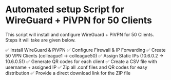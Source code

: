 # Automated setup Script for WireGuard + PiVPN for 50 Clients
This script will install and configure WireGuard + PiVPN for 50 Clients.
Steps it will take are given below.

✅ Install WireGuard & PiVPN
✅ Configure Firewall & IP Forwarding
✅ Create 50 VPN Clients (colleague1 → colleague50)
✅ Assign Static IPs (10.6.0.2 → 10.6.0.51)
✅ Generate QR codes for each client
✅ Create a CSV file with username + assigned IP
✅ Zip all .conf files and QR codes for easy distribution
✅ Provide a direct download link for the ZIP file
